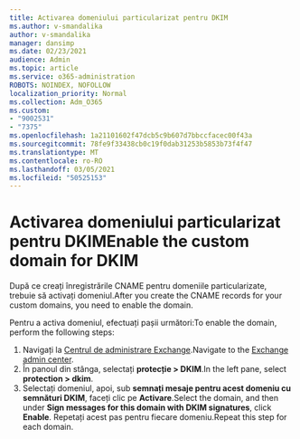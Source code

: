 ```yaml
---
title: Activarea domeniului particularizat pentru DKIM
ms.author: v-smandalika
author: v-smandalika
manager: dansimp
ms.date: 02/23/2021
audience: Admin
ms.topic: article
ms.service: o365-administration
ROBOTS: NOINDEX, NOFOLLOW
localization_priority: Normal
ms.collection: Adm_O365
ms.custom:
- "9002531"
- "7375"
ms.openlocfilehash: 1a21101602f47dcb5c9b607d7bbccfacec00f43a
ms.sourcegitcommit: 78fe9f33438cb0c19f0dab31253b5853b73f4f47
ms.translationtype: MT
ms.contentlocale: ro-RO
ms.lasthandoff: 03/05/2021
ms.locfileid: "50525153"
---
```

# <a name="enable-the-custom-domain-for-dkim"></a><span data-ttu-id="9b8f5-102">Activarea domeniului particularizat pentru DKIM</span><span class="sxs-lookup"><span data-stu-id="9b8f5-102">Enable the custom domain for DKIM</span></span>

<span data-ttu-id="9b8f5-103">După ce creați înregistrările CNAME pentru domeniile particularizate, trebuie să activați domeniul.</span><span class="sxs-lookup"><span data-stu-id="9b8f5-103">After you create the CNAME records for your custom domains, you need to enable the domain.</span></span>

<span data-ttu-id="9b8f5-104">Pentru a activa domeniul, efectuați pașii următori:</span><span class="sxs-lookup"><span data-stu-id="9b8f5-104">To enable the domain, perform the following steps:</span></span>

1. <span data-ttu-id="9b8f5-105">Navigați la [Centrul de administrare Exchange](https://outlook.office365.com/ecp/).</span><span class="sxs-lookup"><span data-stu-id="9b8f5-105">Navigate to the [Exchange admin center](https://outlook.office365.com/ecp/).</span></span>
2. <span data-ttu-id="9b8f5-106">În panoul din stânga, selectați **protecție > DKIM**.</span><span class="sxs-lookup"><span data-stu-id="9b8f5-106">In the left pane, select **protection > dkim**.</span></span>
3. <span data-ttu-id="9b8f5-107">Selectați domeniul, apoi, sub **semnați mesaje pentru acest domeniu cu semnături DKIM**, faceți clic pe **Activare**.</span><span class="sxs-lookup"><span data-stu-id="9b8f5-107">Select the domain, and then under **Sign messages for this domain with DKIM signatures**, click **Enable**.</span></span> <span data-ttu-id="9b8f5-108">Repetați acest pas pentru fiecare domeniu.</span><span class="sxs-lookup"><span data-stu-id="9b8f5-108">Repeat this step for each domain.</span></span>


